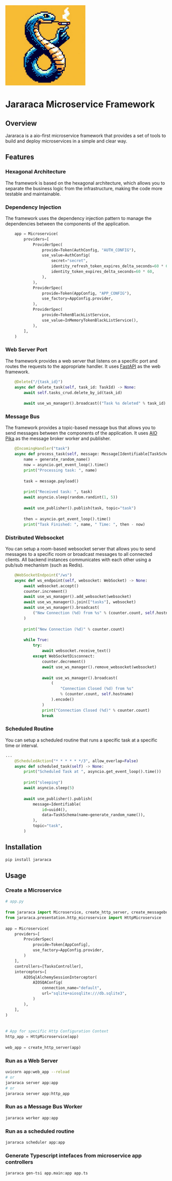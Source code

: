<img src="https://raw.githubusercontent.com/LuscasLeo/jararaca/main/docs/assets/_f04774c9-7e05-4da4-8b17-8be23f6a1475.jpeg" alt="README.md" width="250" float="right">

# Jararaca Microservice Framework

## Overview

Jararaca is a aio-first microservice framework that provides a set of tools to build and deploy microservices in a simple and clear way.

## Features

### Hexagonal Architecture

The framework is based on the hexagonal architecture, which allows you to separate the business logic from the infrastructure, making the code more testable and maintainable.

### Dependency Injection

The framework uses the dependency injection pattern to manage the dependencies between the components of the application.

```py
    app = Microservice(
        providers=[
            ProviderSpec(
                provide=Token(AuthConfig, "AUTH_CONFIG"),
                use_value=AuthConfig(
                    secret="secret",
                    identity_refresh_token_expires_delta_seconds=60 * 60 * 24 * 30,
                    identity_token_expires_delta_seconds=60 * 60,
                ),
            ),
            ProviderSpec(
                provide=Token(AppConfig, "APP_CONFIG"),
                use_factory=AppConfig.provider,
            ),
            ProviderSpec(
                provide=TokenBlackListService,
                use_value=InMemoryTokenBlackListService(),
            ),
        ],
    )
```

### Web Server Port

The framework provides a web server that listens on a specific port and routes the requests to the appropriate handler. It uses [FastAPI](https://fastapi.tiangolo.com/) as the web framework.

```py
    @Delete("/{task_id}")
    async def delete_task(self, task_id: TaskId) -> None:
        await self.tasks_crud.delete_by_id(task_id)

        await use_ws_manager().broadcast(("Task %s deleted" % task_id).encode())
```

### Message Bus

The framework provides a topic-based message bus that allows you to send messages between the components of the application. It uses [AIO Pika](https://aio-pika.readthedocs.io/) as the message broker worker and publisher.

```py
    @IncomingHandler("task")
    async def process_task(self, message: Message[Identifiable[TaskSchema]]) -> None:
        name = generate_random_name()
        now = asyncio.get_event_loop().time()
        print("Processing task: ", name)

        task = message.payload()

        print("Received task: ", task)
        await asyncio.sleep(random.randint(1, 5))

        await use_publisher().publish(task, topic="task")

        then = asyncio.get_event_loop().time()
        print("Task Finished: ", name, " Time: ", then - now)
```

### Distributed Websocket

You can setup a room-based websocket server that allows you to send messages to a specific room or broadcast messages to all connected clients. All backend instances communicates with each other using a pub/sub mechanism (such as Redis).

```py
    @WebSocketEndpoint("/ws")
    async def ws_endpoint(self, websocket: WebSocket) -> None:
        await websocket.accept()
        counter.increment()
        await use_ws_manager().add_websocket(websocket)
        await use_ws_manager().join(["tasks"], websocket)
        await use_ws_manager().broadcast(
            ("New Connection (%d) from %s" % (counter.count, self.hostname)).encode()
        )

        print("New Connection (%d)" % counter.count)

        while True:
            try:
                await websocket.receive_text()
            except WebSocketDisconnect:
                counter.decrement()
                await use_ws_manager().remove_websocket(websocket)

                await use_ws_manager().broadcast(
                    (
                        "Connection Closed (%d) from %s"
                        % (counter.count, self.hostname)
                    ).encode()
                )
                print("Connection Closed (%d)" % counter.count)
                break
```

### Scheduled Routine

You can setup a scheduled routine that runs a specific task at a specific time or interval.

```py
...
    @ScheduledAction("* * * * * */3", allow_overlap=False)
    async def scheduled_task(self) -> None:
        print("Scheduled Task at ", asyncio.get_event_loop().time())

        print("sleeping")
        await asyncio.sleep(5)

        await use_publisher().publish(
            message=Identifiable(
                id=uuid4(),
                data=TaskSchema(name=generate_random_name()),
            ),
            topic="task",
        )
```

## Installation

```bash
pip install jararaca
```

## Usage

### Create a Microservice

```python
# app.py

from jararaca import Microservice, create_http_server, create_messagebus_worker
from jararaca.presentation.http_microservice import HttpMicroservice

app = Microservice(
    providers=[
        ProviderSpec(
            provide=Token[AppConfig],
            use_factory=AppConfig.provider,
        )
    ],
    controllers=[TasksController],
    interceptors=[
        AIOSqlAlchemySessionInterceptor(
            AIOSQAConfig(
                connection_name="default",
                url="sqlite+aiosqlite:///db.sqlite3",
            )
        ),
    ],
)


# App for specific Http Configuration Context
http_app = HttpMicroservice(app)

web_app = create_http_server(app)

```

### Run as a Web Server

```bash
uvicorn app:web_app --reload
# or
jararaca server app:app
# or
jararaca server app:http_app

```

### Run as a Message Bus Worker

```bash
jararaca worker app:app
```

### Run as a scheduled routine

```bash
jararaca scheduler app:app
```

### Generate Typescript intefaces from microservice app controllers

```bash
jararaca gen-tsi app.main:app app.ts
```
